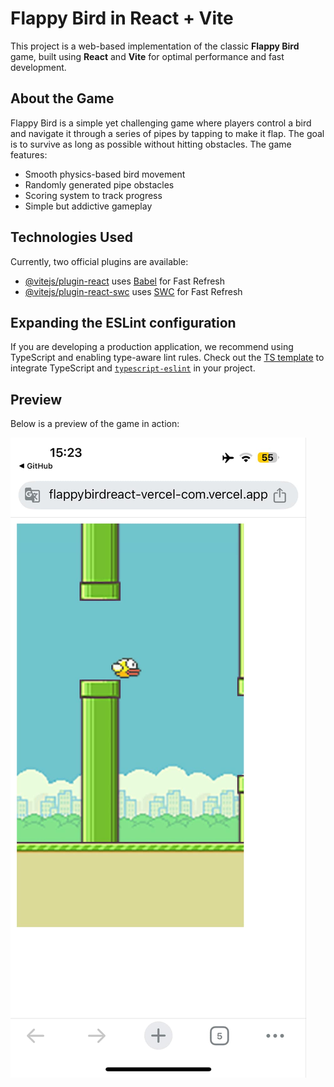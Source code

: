 # Flappy Bird in React + Vite

This project is a web-based implementation of the classic **Flappy Bird** game, built using **React** and **Vite** for optimal performance and fast development.

## About the Game

Flappy Bird is a simple yet challenging game where players control a bird and navigate it through a series of pipes by tapping to make it flap. The goal is to survive as long as possible without hitting obstacles. The game features:

- Smooth physics-based bird movement
- Randomly generated pipe obstacles
- Scoring system to track progress
- Simple but addictive gameplay

## Technologies Used

Currently, two official plugins are available:

- [@vitejs/plugin-react](https://github.com/vitejs/vite-plugin-react/blob/main/packages/plugin-react/README.md) uses [Babel](https://babeljs.io/) for Fast Refresh
- [@vitejs/plugin-react-swc](https://github.com/vitejs/vite-plugin-react-swc) uses [SWC](https://swc.rs/) for Fast Refresh

## Expanding the ESLint configuration

If you are developing a production application, we recommend using TypeScript and enabling type-aware lint rules. Check out the [TS template](https://github.com/vitejs/vite/tree/main/packages/create-vite/template-react-ts) to integrate TypeScript and [`typescript-eslint`](https://typescript-eslint.io) in your project.

## Preview

Below is a preview of the game in action:

![Flappy Bird Preview](public/flappybird.jpeg)
